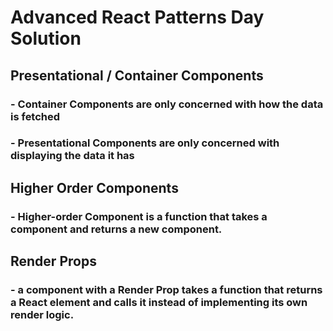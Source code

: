 # Advanced React Patterns Day **Solution**

## Presentational / Container Components

### - **Container Components** are only concerned with how the data is fetched

### - **Presentational Components** are only concerned with displaying the data it has

## Higher Order Components

### - **Higher-order Component** is a function that takes a component and returns a new component.

## Render Props

### - a component with a **Render Prop** takes a function that returns a React element and calls it instead of implementing its own render logic.
